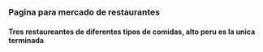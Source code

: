 ### Pagina para mercado de restaurantes
#### Tres restaureantes de diferentes tipos de comidas, alto peru es la unica terminada
